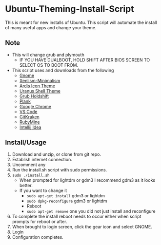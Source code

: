 # Ubuntu-Theming-Install-Script

This is meant for new installs of Ubuntu.
This script will automate the install of many useful apps and change your theme.

## Note
* This will change grub and plymouth
    * IF YOU HAVE DUALBOOT, HOLD SHIFT AFTER BIOS SCREEN TO SELECT OS TO BOOT FROM.
* This script uses and downloads from the following
    * [Gnome](https://www.gnome.org/)
    * [Xenlism-Minimalism](http://xenlism.github.io/minimalism/)
    * [Ardis Icon Theme](https://github.com/Nitrux/ardis-icon-theme.git)
    * [Uranus Shell Theme](https://www.gnome-look.org/content/show.php/Uranus?content=174476)
    * [Grub Holdshift](https://github.com/hobarrera/grub-holdshift.git)
    * [Plank](https://launchpad.net/plank)
    * [Google Chrome](https://www.google.com/chrome/)
    * [VS Code](https://code.visualstudio.com/)
    * [GitKraken](https://www.gitkraken.com/)
    * [RubyMine](https://www.jetbrains.com/ruby/)
    * [Intellij Idea](https://www.jetbrains.com/idea/)


## Install/Usage
1. Download and unzip, or clone from git repo.
2. Establish internet connection.
3. Uncomment any 
4. Run the install.sh script with sudo permissions.
5. `sudo ./install.sh`
    * When prompted for lightdm or gdm3 I recommend gdm3 as it looks better.
    * If you want to change it
        * `sudo apt-get install` gdm3 or lightdm
        * `sudo dpkg-reconfigure` gdm3 or lightdm
        * Reboot
        * `sudo apt-get remove` one you did not just install and reconfigure
6. To complete the install reboot needs to occur either when script prompts for reboot or after.
7. When brought to login screen, click the gear icon and select GNOME.
8. Login
9. Configuration completes.